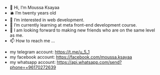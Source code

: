 - 👋 Hi, I’m Moussa Ksayaa
- 🫐 I’m twenty years old
- 👀 I’m interested in web development.
- 🌱 I’m currently learning at meta front-end development course.
- 💞️ I am looking forward to making new friends who are on the same level as me.
- 📫 How to reach me ...
* my telegram account: https://t.me/u_5_1
* my facebook account: https://facebook.com/moussa.ksayaa
* my whatsapp account: https://api.whatsapp.com/send?phone=+96170272639
<!---
MoussaKsayaa/MoussaKsayaa is a ✨ special ✨ repository because its `README.md` (this file) appears on your GitHub profile.
You can click the Preview link to take a look at your changes.
--->
